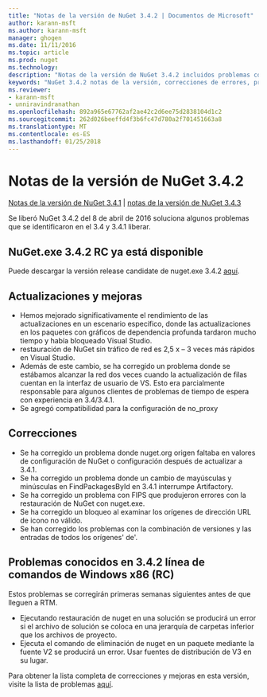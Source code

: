 ```yaml
---
title: "Notas de la versión de NuGet 3.4.2 | Documentos de Microsoft"
author: karann-msft
ms.author: karann-msft
manager: ghogen
ms.date: 11/11/2016
ms.topic: article
ms.prod: nuget
ms.technology: 
description: "Notas de la versión de NuGet 3.4.2 incluidos problemas conocidos, correcciones de errores, las funciones agregadas y dcr."
keywords: "NuGet 3.4.2 notas de la versión, correcciones de errores, problemas, conocidos agregan características, DCR"
ms.reviewer:
- karann-msft
- unniravindranathan
ms.openlocfilehash: 892a965e67762af2ae42c2d6ee75d2838104d1c2
ms.sourcegitcommit: 262d026beeffd4f3b6fc47d780a2f701451663a8
ms.translationtype: MT
ms.contentlocale: es-ES
ms.lasthandoff: 01/25/2018
---
```

# <a name="nuget-342-release-notes"></a>Notas de la versión de NuGet 3.4.2

[Notas de la versión de NuGet 3.4.1](../release-notes/nuget-3.4.1.md) | [notas de la versión de NuGet 3.4.3](../release-notes/nuget-3.4.3.md)

Se liberó NuGet 3.4.2 del 8 de abril de 2016 soluciona algunos problemas que se identificaron en el 3.4 y 3.4.1 liberar.

## <a name="nugetexe-342-rc-is-now-available"></a>NuGet.exe 3.4.2 RC ya está disponible

Puede descargar la versión release candidate de nuget.exe 3.4.2 [aquí](https://dist.nuget.org/index.html).

## <a name="updates-and-improvements"></a>Actualizaciones y mejoras

* Hemos mejorado significativamente el rendimiento de las actualizaciones en un escenario específico, donde las actualizaciones en los paquetes con gráficos de dependencia profunda tardaron mucho tiempo y había bloqueado Visual Studio.
* restauración de NuGet sin tráfico de red es 2,5 x – 3 veces más rápidos en Visual Studio.
* Además de este cambio, se ha corregido un problema donde se estábamos alcanzar la red dos veces cuando la actualización de filas cuentan en la interfaz de usuario de VS. Esto era parcialmente responsable para algunos clientes de problemas de tiempo de espera con experiencia en 3.4/3.4.1.
* Se agregó compatibilidad para la configuración de no_proxy

## <a name="fixes"></a>Correcciones

* Se ha corregido un problema donde nuget.org origen faltaba en valores de configuración de NuGet o configuración después de actualizar a 3.4.1.
* Se ha corregido un problema donde un cambio de mayúsculas y minúsculas en FindPackagesById en 3.4.1 interrumpe Artifactory.
* Se ha corregido un problema con FIPS que produjeron errores con la restauración de NuGet con nuget.exe.
* Se ha corregido un bloqueo al examinar los orígenes de dirección URL de icono no válido.
* Se han corregido los problemas con la combinación de versiones y las entradas de todos los orígenes' de'.

## <a name="known-issues-in-342-windows-x86-commandline-rc"></a>Problemas conocidos en 3.4.2 línea de comandos de Windows x86 (RC)

Estos problemas se corregirán primeras semanas siguientes antes de que lleguen a RTM.

*  Ejecutando restauración de nuget en una solución se producirá un error si el archivo de solución se coloca en una jerarquía de carpetas inferior que los archivos de proyecto.
*  Ejecuta el comando de eliminación de nuget en un paquete mediante la fuente V2 se producirá un error. Usar fuentes de distribución de V3 en su lugar.


Para obtener la lista completa de correcciones y mejoras en esta versión, visite la lista de problemas [aquí](https://github.com/NuGet/Home/issues?utf8=%E2%9C%93&q=is%3Aissue+milestone%3A3.4.2++is%3Aclosed+).
